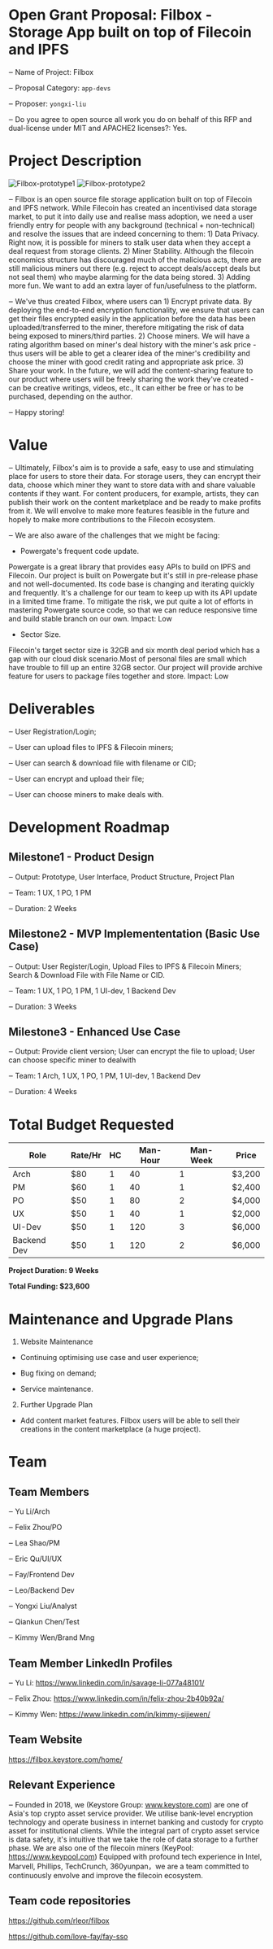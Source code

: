 # Open Grant Proposal: Filbox - Storage App built on top of Filecoin and IPFS

‒ Name of Project: Filbox

‒ Proposal Category: `app-devs`

‒ Proposer: `yongxi-liu`

‒ Do you agree to open source all work you do on behalf of this RFP and dual-license under MIT and APACHE2 licenses?: Yes.

# Project Description

![Filbox-prototype1](https://oss.faycz.com/filbox/pro-1.png)
![Filbox-prototype2](https://oss.faycz.com/filbox/pro-2.png)

‒ Filbox is an open source file storage application built on top of Filecoin and IPFS network. While Filecoin has created an incentivised data storage market, to put it into daily use and realise mass adoption, we need a user friendly entry for people with any  background (technical + non-technical) and resolve the issues that are indeed concerning to them: 1) Data Privacy. Right now, it is possible for miners to stalk user data when they accept a deal request from storage clients.  2) Miner Stability. Although the filecoin economics structure has discouraged much of the malicious acts, there are still malicious miners out there (e.g. reject to accept deals/accept deals but not seal them) who maybe alarming for the data being stored.  3) Adding more fun. We want to add an extra layer of fun/usefulness to the platform.

‒ We've thus created Filbox, where users can 1) Encrypt private data. By deploying the end-to-end encryption functionality, we ensure that users can get their files encrypted easily in the application before the data has been uploaded/transferred to the miner, therefore mitigating the risk of data being exposed to miners/third parties. 2) Choose miners. We will have a rating algorithm based on miner's deal history with the miner's ask price - thus users will be able to get a clearer idea of the miner's credibility and choose the miner with good credit rating and appropriate ask price. 3) Share your work. In the future, we will add the content-sharing feature to our product where users will be freely sharing the work they've created - can be creative writings, videos, etc., It can either be free or has to be purchased, depending on the author.

‒ Happy storing!

# Value

‒ Ultimately, Filbox's aim is to provide a safe, easy to use and stimulating place for users to store their data. For storage users, they can encrypt their data, choose which miner they want to store data with and share valuable contents if they want. For content producers, for example, artists, they can publish their work on the content marketplace and be ready to make profits from it. We will envolve to make more features feasible in the future and hopely to make more contributions to the Filecoin ecosystem.

‒ We are also aware of the challenges that we might be facing:

* Powergate's frequent code update.

Powergate is a great library that provides easy APIs to build on IPFS and Filecoin. Our project is built on Powergate but it's still in pre-release phase and not well-documented. Its code base is changing and iterating quickly and frequently. It's a challenge for our team to keep up with its API update in a limited time frame. To mitigate the risk, we  put quite a lot of efforts in mastering Powergate source code, so that we can reduce responsive time and build stable branch on our own.
Impact: Low

* Sector Size.

Filecoin's target sector size is 32GB and six month deal period which has a gap with our cloud disk scenario.Most of personal files are small which have trouble to fill up an entire 32GB sector. Our project will provide archive feature for users to package files together and store.
Impact: Low

# Deliverables

‒ User Registration/Login; 

‒ User can upload files to IPFS & Filecoin miners; 

‒ User can search & download file with filename or CID;

‒ User can encrypt and upload their file;

‒ User can choose miners to make deals with.

# Development Roadmap

## Milestone1 - Product Design 

‒ Output: Prototype, User Interface, Product Structure, Project Plan

‒ Team: 1 UX, 1 PO, 1 PM

‒ Duration: 2 Weeks

## Milestone2 - MVP Implemententation (Basic Use Case)

‒ Output: User Register/Login, Upload Files to IPFS & Filecoin Miners; Search & Download File with File Name or CID.

‒ Team: 1 UX, 1 PO, 1 PM, 1 UI-dev, 1 Backend Dev

‒ Duration: 3 Weeks

## Milestone3 - Enhanced Use Case

‒ Output: Provide client version; User can encrypt the file to upload; User can choose specific miner to dealwith

‒ Team: 1 Arch, 1 UX, 1 PO, 1 PM, 1 UI-dev, 1 Backend Dev

‒ Duration: 4 Weeks

# Total Budget Requested

| Role | Rate/Hr | HC | Man-Hour | Man-Week | Price |
|-----|-------|----|--------|----------|------|
| Arch | $80 | 1 | 40 | 1 | $3,200 |
| PM | $60 | 1 | 40 | 1 | $2,400 |
| PO | $50 | 1 | 80 | 2 | $4,000 |
| UX | $50 | 1 | 40 | 1 | $2,000 |
| UI-Dev | $50 | 1 | 120 | 3 | $6,000 |
| Backend Dev | $50 | 1 | 120 | 2 | $6,000 |

**Project Duration: 9 Weeks**

**Total Funding: $23,600**

# Maintenance and Upgrade Plans

1. Website Maintenance

  - Continuing optimising use case and user experience;
  
  - Bug fixing on demand;
  
  - Service maintenance.

2. Further Upgrade Plan

  - Add content market features. Filbox users will be able to sell their creations in the content marketplace (a huge project). 

# Team
## Team Members
‒ Yu Li/Arch

‒ Felix Zhou/PO

‒ Lea Shao/PM

‒ Eric Qu/UI/UX

‒ Fay/Frontend Dev

‒ Leo/Backend Dev

‒ Yongxi Liu/Analyst

‒ Qiankun Chen/Test

‒ Kimmy Wen/Brand Mng

## Team Member LinkedIn Profiles

‒ Yu Li:  https://www.linkedin.com/in/savage-li-077a48101/

‒ Felix Zhou: https://www.linkedin.com/in/felix-zhou-2b40b92a/

‒ Kimmy Wen: https://www.linkedin.com/in/kimmy-sijiewen/

## Team Website

https://filbox.keystore.com/home/

## Relevant Experience

‒ Founded in 2018, we (Keystore Group: www.keystore.com) are one of Asia's top crypto asset service provider. We utilise bank-level encryption technology and operate business in internet banking and custody for crypto asset for institutional clients. While the integral part of crypto asset service is data safety, it's intuitive that we take the role of data storage to a further phase. We are also one of the filecoin miners (KeyPool: https://www.keypool.com)   Equipped with profound tech experience in Intel, Marvell, Phillips, TechCrunch, 360yunpan，we are a team committed to continuously envolve and improve the filecoin ecosystem.

## Team code repositories

https://github.com/rleor/filbox

https://github.com/love-fay/fay-sso
